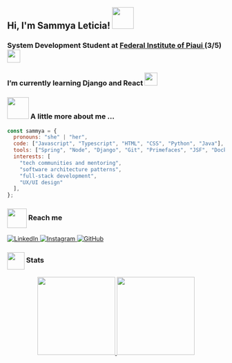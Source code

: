 <h2> Hi, I'm Sammya Leticia! <img src="https://media.giphy.com/media/mGcNjsfWAjY5AEZNw6/giphy.gif" width="50"></h2>
<h3>System Development Student at <a href="https://www.ifpi.edu.br/">Federal Institute of Piaui </a> (3/5) <img src="https://media.giphy.com/media/fYSnHlufseco8Fh93Z/giphy.gif" width="30">
<h3>I’m currently learning Django and React <img src="https://media.giphy.com/media/WUlplcMpOCEmTGBtBW/giphy.gif" width="30"></h3>

### <img src="https://media.giphy.com/media/VgCDAzcKvsR6OM0uWg/giphy.gif" width="50"> A little more about me ...  

```javascript
const sammya = {
  pronouns: "she" | "her",
  code: ["Javascript", "Typescript", "HTML", "CSS", "Python", "Java"],
  tools: ["Spring", "Node", "Django", "Git", "Primefaces", "JSF", "Docker"],
  interests: [
    "tech communities and mentoring",
    "software architecture patterns",
    "full-stack development",
    "UX/UI design"
  ],
};
```

### <img src="https://media.giphy.com/media/v1.Y2lkPTc5MGI3NjExZHl0bGtmaDB4ZTlycDl2dTR1dG9pOG1tbHN2MG82anNtZnBtYzE2MyZlcD12MV9zdGlja2Vyc19zZWFyY2gmY3Q9cw/lIgxVHDBbSbWSS6HWV/giphy.gif" width="45" align="center"> Reach me

<p>
  <a href="https://www.linkedin.com/in/sammyavaladao/">
    <img src="https://img.shields.io/badge/LinkedIn-0077B5?style=flat&logo=linkedin&logoColor=white" alt="LinkedIn"/>
  </a>
  <a href="https://www.instagram.com/samleticias/">
    <img src="https://img.shields.io/badge/Instagram-E4405F?style=flat&logo=instagram&logoColor=white" alt="Instagram"/>
  </a>
    <a href="https://github.com/samleticias">
    <img src="https://img.shields.io/github/followers/bianca-bezerra?label=GitHub&style=social" alt="GitHub"/>
  </a>
</p>

### <img src="https://media.giphy.com/media/v1.Y2lkPTc5MGI3NjExcnUyaDhzYWVqa2ZtMzkzbGg1ZmdzaWJudWI4YXlvY2d0Y3ZyNXFmNyZlcD12MV9zdGlja2Vyc19zZWFyY2gmY3Q9cw/YT8NIA8fU2pz6Gf2kR/giphy.gif" width="40" align="center"> Stats

<div align="center">
  <a href="https://github.com/DevBatista1">
    <img height="180em" src="https://github-readme-stats.vercel.app/api?username=samleticias&show_icons=true&theme=dracula&include_all_commits=true&count_private=true"/>
    <img height="180em" src="https://github-readme-stats.vercel.app/api/top-langs/?username=samleticias&layout=compact&langs_count=7&theme=dracula"/>
  </a>
</div>
